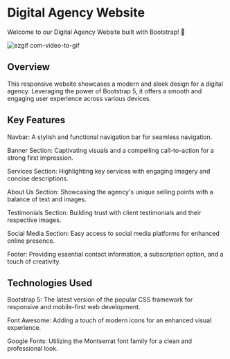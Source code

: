 <h1>Digital Agency Website</h1>
Welcome to our Digital Agency Website built with Bootstrap! 🚀

![ezgif com-video-to-gif](https://github.com/tubayapa/Digital-Agecy-Website-with-Bootstrap-5/assets/147662888/896e2c55-33b1-4fa2-8088-34296ff578fd)


<h2>Overview</h2>
This responsive website showcases a modern and sleek design for a digital agency. Leveraging the power of Bootstrap 5, it offers a smooth and engaging user experience across various devices.

<h2>Key Features</h2>

Navbar: A stylish and functional navigation bar for seamless navigation.<br>

Banner Section: Captivating visuals and a compelling call-to-action for a strong first impression.<br>

Services Section: Highlighting key services with engaging imagery and concise descriptions.<br>

About Us Section: Showcasing the agency's unique selling points with a balance of text and images.<br>

Testimonials Section: Building trust with client testimonials and their respective images.<br>

Social Media Section: Easy access to social media platforms for enhanced online presence.<br>

Footer: Providing essential contact information, a subscription option, and a touch of creativity.<br>

<h2>Technologies Used</h2>

Bootstrap 5: The latest version of the popular CSS framework for responsive and mobile-first web development.<br>

Font Awesome: Adding a touch of modern icons for an enhanced visual experience.<br>

Google Fonts: Utilizing the Montserrat font family for a clean and professional look.<br>

